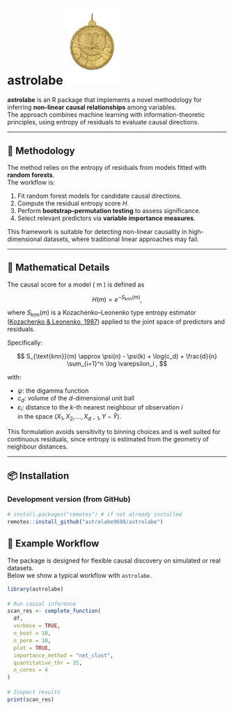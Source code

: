 # astrolabe <img src="man/figures/logo.png" align="lest" width="120" />

**astrolabe** is an R package that implements a novel methodology for inferring **non-linear causal relationships** among variables.  
The approach combines machine learning with information-theoretic principles, using entropy of residuals to evaluate causal directions.

---

## 🔬 Methodology

The method relies on the entropy of residuals from models fitted with **random forests**.  
The workflow is:

1. Fit random forest models for candidate causal directions.  
2. Compute the residual entropy score $H$.  
3. Perform **bootstrap–permutation testing** to assess significance. 
4. Select relevant predictors via **variable importance measures**.  

This framework is suitable for detecting non-linear causality in high-dimensional datasets, where traditional linear approaches may fail.

---

## 📐 Mathematical Details

The causal score for a model \( m \) is defined as

$$
H(m) = e^{-S_{\text{knn}}(m)} ,
$$

where $S_{\text{knn}}(m)$ is a Kozachenko–Leonenko type entropy estimator  
([Kozachenko & Leonenko, 1987](https://doi.org/10.1007/BF01066342)) applied to the joint space of predictors and residuals.  

Specifically:

$$
S_{\text{knn}}(m) \approx \psi(n) - \psi(k) + \log(c_d) + \frac{d}{n} \sum_{i=1}^n \log \varepsilon_i ,
$$

with:
- $\psi$: the digamma function  
- $c_d$: volume of the $d$-dimensional unit ball  
- $\varepsilon_i$: distance to the $k$-th nearest neighbour of observation $i$  
  in the space $(X_1, X_2, ..., X_{d-1}, Y - \hat{Y})$.  

This formulation avoids sensitivity to binning choices and is well suited for continuous residuals, since entropy is estimated from the geometry of neighbour distances.

---

## 📦 Installation

### Development version (from GitHub)
```r
# install.packages("remotes") # if not already installed
remotes::install_github("astrolabe9698/astrolabe")
```


## 🧪 Example Workflow

The package is designed for flexible causal discovery on simulated or real datasets.  
Below we show a typical workflow with `astrolabe`.

```r
library(astrolabe)

# Run causal inference
scan_res <- complete_function(
  df,
  verbose = TRUE,
  n_boot = 10,
  n_perm = 10,
  plot = TRUE,
  importance_method = "net_clust",
  quantitative_thr = 35,
  n_cores = 4
)

# Inspect results
print(scan_res)

